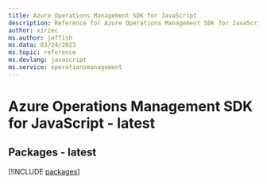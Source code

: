```yaml
---
title: Azure Operations Management SDK for JavaScript
description: Reference for Azure Operations Management SDK for JavaScript
author: xirzec
ms.author: jeffish
ms.data: 03/24/2023
ms.topic: reference
ms.devlang: javascript
ms.service: operationsmanagement
---
```

# Azure Operations Management SDK for JavaScript - latest
## Packages - latest
[!INCLUDE [packages](operations-management-index.md)]